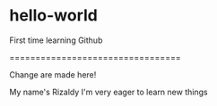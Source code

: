 # hello-world
First time learning Github

=================================

Change are made here!

My name's Rizaldy
I'm very eager to learn new things
